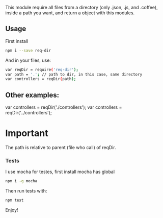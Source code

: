 This module require all files from a directory (only .json, .js, and .coffee), inside a path you want, and return a object with this modules.


## Usage
First install

```sh
npm i --save req-dir
```

And in your files, use:

```sh
var reqDir = require('req-dir');
var path = '.'; // path to dir, in this case, same directory
var controllers = reqDir(path);
```

## Other examples:

var controllers = reqDir('./controllers');
var controllers = reqDir('../controllers');


# Important
The path is relative to parent (file who call) of reqDir.

### Tests
I use mocha for testes, first install mocha has global

```sh
npm i -g mocha
```

Then run tests with:

```sh
npm test
```

Enjoy!

